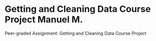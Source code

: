 # Getting and Cleaning Data Course Project Manuel M.
 Peer-graded Assignment: Getting and Cleaning Data Course Project
